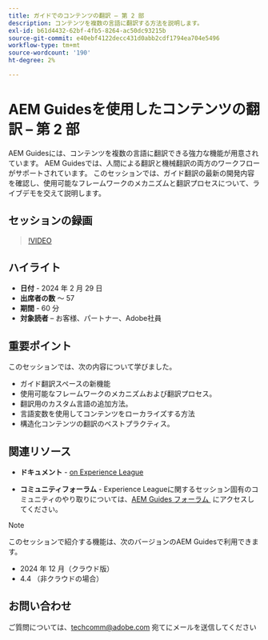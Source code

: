 ```yaml
---
title: ガイドでのコンテンツの翻訳 – 第 2 部
description: コンテンツを複数の言語に翻訳する方法を説明します。
exl-id: b61d4432-62bf-4fb5-8264-ac50dc93215b
source-git-commit: e40ebf4122decc431d0abb2cdf1794ea704e5496
workflow-type: tm+mt
source-wordcount: '190'
ht-degree: 2%

---
```


# AEM Guidesを使用したコンテンツの翻訳 – 第 2 部

AEM Guidesには、コンテンツを複数の言語に翻訳できる強力な機能が用意されています。 AEM Guidesでは、人間による翻訳と機械翻訳の両方のワークフローがサポートされています。 このセッションでは、ガイド翻訳の最新の開発内容を確認し、使用可能なフレームワークのメカニズムと翻訳プロセスについて、ライブデモを交えて説明します。


## セッションの録画

>[!VIDEO](https://video.tv.adobe.com/v/3427661/languagevariables-nativepdf-translation)

## ハイライト

- **日付** - 2024 年 2 月 29 日
- **出席者の数** ～ 57
- **期間** - 60 分
- **対象読者** – お客様、パートナー、Adobe社員

## 重要ポイント

このセッションでは、次の内容について学びました。
- ガイド翻訳スペースの新機能
- 使用可能なフレームワークのメカニズムおよび翻訳プロセス。
- 翻訳用のカスタム言語の追加方法。
- 言語変数を使用してコンテンツをローカライズする方法
- 構造化コンテンツの翻訳のベストプラクティス。


## 関連リソース

- **ドキュメント** - [on Experience League](https://experienceleague.adobe.com/docs/experience-manager-guides/using/user-guide/translate-content/translation.html?lang=ja)

- **コミュニティフォーラム** - Experience Leagueに関するセッション固有のコミュニティのやり取りについては、[AEM Guides フォーラム &#x200B;](https://experienceleaguecommunities.adobe.com/t5/experience-manager-guides/bd-p/xml-documentation-discussions?profile.language=ja) にアクセスしてください。


>[!NOTE]
>
> このセッションで紹介する機能は、次のバージョンのAEM Guidesで利用できます。
> - 2024 年 12 月（クラウド版）
> - 4.4 （非クラウドの場合）



## お問い合わせ

ご質問については、<techcomm@adobe.com> 宛てにメールを送信してください
